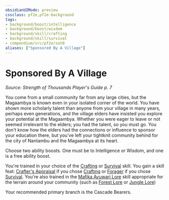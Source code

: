 ```yaml
---
obsidianUIMode: preview
cssclass: pf2e,pf2e-background
tags:
- background/boost/intelligence
- background/boost/wisdom
- background/skill/crafting
- background/skill/survival
- compendium/src/pf2e/sot0
aliases: ["Sponsored By A Village"]
---
```

# Sponsored By A Village
*Source: Strength of Thousands Player's Guide p. 7*  

You come from a small community far from any large cities, but the Magaambya is known even in your isolated corner of the world. You have shown more scholarly talent than anyone from your village in many years, perhaps even generations, and the village elders have insisted you explore your potential at the Magaambya. Whether you were eager to leave or not seemed irrelevant to the elders; you had the talent, so you must go. You don't know how the elders had the connections or influence to sponsor your education there, but you've left your tightknit community behind for the city of Nantambu and the Magaambya at its heart.

Choose two ability boosts. One must be to Intelligence or Wisdom, and one is a free ability boost.

You're trained in your choice of the [Crafting](/compendium/skills.md#Crafting) or [Survival](/compendium/skills.md#Survival) skill. You gain a skill feat: [Crafter's Appraisal](/compendium/feats/crafters-appraisal-apg.md) if you chose [Crafting](/compendium/skills.md#Crafting) or [Forager](/compendium/feats/forager.md) if you chose [Survival](/compendium/skills.md#Survival). You're also trained in the [Mafika Ayuwari Lore](/compendium/skills.md#Lore) skill appropriate for the terrain around your community (such as [Forest Lore](/compendium/skills.md#Lore) or [Jungle Lore](/compendium/skills.md#Lore))

Your recommended primary branch is the Cascade Bearers.